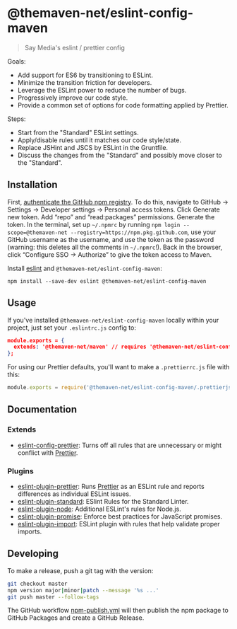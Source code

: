 # @themaven-net/eslint-config-maven

> Say Media's eslint / prettier config

Goals:

  * Add support for ES6 by transitioning to ESLint.
  * Minimize the transition friction for developers.
  * Leverage the ESLint power to reduce the number of bugs.
  * Progressively improve our code style.
  * Provide a common set of options for code formatting applied by Prettier.

Steps:

  * Start from the "Standard" ESLint settings.
  * Apply/disable rules until it matches our code style/state.
  * Replace JSHint and JSCS by ESLint in the Gruntfile.
  * Discuss the changes from the "Standard" and possibly move closer to the "Standard".

## Installation

First, [authenticate the GitHub npm registry](https://docs.github.com/en/packages/working-with-a-github-packages-registry/working-with-the-npm-registry).
To do this, navigate to GitHub → Settings → Developer settings → Personal access tokens.
Click Generate new token. Add “repo” and “read:packages” permissions.
Generate the token.
In the terminal, set up `~/.npmrc` by running
`npm login --scope=@themaven-net --registry=https://npm.pkg.github.com`,
use your GitHub username as the username, and use the token as the password
(warning: this deletes all the comments in `~/.npmrc`!).
Back in the browser, click “Configure SSO → Authorize” to give the token access to Maven.

Install [eslint](https://eslint.org/) and `@themaven-net/eslint-config-maven`:

```
npm install --save-dev eslint @themaven-net/eslint-config-maven
```

## Usage

If you've installed `@themaven-net/eslint-config-maven` locally within your project, just set your `.eslintrc.js` config to:

```json
module.exports = {
  extends: '@themaven-net/maven' // requires '@themaven-net/eslint-config-maven'
};
```

For using our Prettier defaults, you'll want to make a `.prettierrc.js` file with this:

```js
module.exports = require('@themaven-net/eslint-config-maven/.prettierjs');
```

## Documentation

### Extends

* [eslint-config-prettier](https://github.com/prettier/eslint-config-prettier): Turns off all rules that are unnecessary or might conflict with [Prettier](https://prettier.io/).

### Plugins

* [eslint-plugin-prettier](https://www.npmjs.com/package/eslint-plugin-prettier): Runs [Prettier](https://prettier.io/) as an ESLint rule and reports differences as individual ESLint issues.
* [eslint-plugin-standard](https://www.npmjs.com/package/eslint-plugin-standard): ESlint Rules for the Standard Linter.
* [eslint-plugin-node](https://www.npmjs.com/package/eslint-plugin-node): Additional ESLint's rules for Node.js.
* [eslint-plugin-promise](https://www.npmjs.com/package/eslint-plugin-promise): Enforce best practices for JavaScript promises.
* [eslint-plugin-import](https://www.npmjs.com/package/eslint-plugin-import): ESLint plugin with rules that help validate proper imports.

## Developing

To make a release, push a git tag with the version:

```sh
git checkout master
npm version major|minor|patch --message '%s ...'
git push master --follow-tags
```

The GitHub workflow
[npm-publish.yml](./.github/workflows/npm-publish.yml)
will then publish the npm package to GitHub Packages
and create a GitHub Release.
